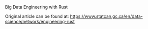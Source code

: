 Big Data Engineering with Rust

Original article can be found at: https://www.statcan.gc.ca/en/data-science/network/engineering-rust

